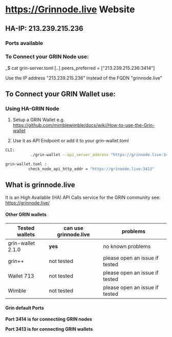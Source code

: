 # https://Grinnode.live Website

## HA-IP: 213.239.215.236 

### Ports available
### To Connect your GRIN Node use:
_$ cat grin-server.toml
[..]
peers_preferred = ["213.239.215.236:3414"]

Use the IP address "213.239.215.236" instead of the FQDN "grinnode.live"

## To Connect your GRIN Wallet use:

### Using HA-GRIN Node 
1. Setup a GRIN Wallet e.g. https://github.com/mimblewimble/docs/wiki/How-to-use-the-Grin-wallet

2. Use it as API Endpoint or add it to your grin-wallet.toml 
```bash
CLI:
           ./grin-wallet --api_server_address "https://grinnode.live:3413"

grin-wallet.toml :
          check_node_api_http_addr = "https://grinnode.live:3413"
```


## What is grinnode.live
It is an High Available (HA) API Calls service for the GRIN community 
see: https://grinnode.live/


#### Other GRIN wallets 

Tested wallets | can use grinnode.live | problems
------------ | ------------- | -------------
grin-wallet 2.1.0 | **yes**  | no known problems 
grin++ |  not tested | please open an issue if tested
Wallet 713 |  not tested | please open an issue if tested
Wimble |  not tested | please open an issue if tested


#### Grin default Ports

**Port 3414 is for connectiing GRIN nodes**

**Port 3413 is for connecting GRIN wallets**



